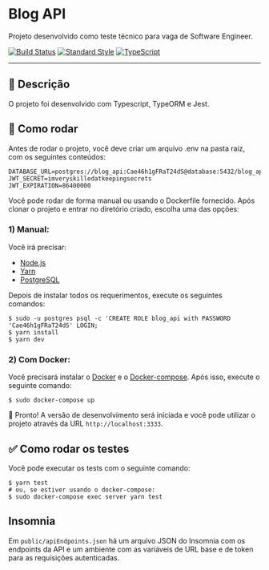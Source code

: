 # Blog API

Projeto desenvolvido como teste técnico para vaga de Software Engineer.

[![Build Status](https://circleci.com/gh/PauloRSF/blog-api.svg?style=svg)](https://circleci.com/gh/PauloRSF/blog-api)
[![Standard Style](https://img.shields.io/badge/code_style-standard-brightgreen.svg)](https://standardjs.com)
[![TypeScript](https://badgen.net/badge/-/TypeScript?icon=typescript&label&labelColor=blue&color=555555)](https://www.typescriptlang.org/)

***

## :memo: Descrição

O projeto foi desenvolvido com Typescript, TypeORM e Jest.

## :rocket: Como rodar

Antes de rodar o projeto, você deve criar um arquivo .env na pasta raiz, com os seguintes conteúdos:
```
DATABASE_URL=postgres://blog_api:Cae46h1gFRaT24dS@database:5432/blog_api_db
JWT_SECRET=imveryskilledatkeepingsecrets
JWT_EXPIRATION=86400000
```

Você pode rodar de forma manual ou usando o Dockerfile fornecido. Após clonar o projeto e entrar no diretório criado, escolha uma das opções:

### 1) Manual:
Você irá precisar:
* [Node.js](https://nodejs.org/en/download/)
* [Yarn](https://yarnpkg.com/getting-started/install)
* [PostgreSQL](https://www.postgresql.org/download/)

Depois de instalar todos os requerimentos, execute os seguintes comandos:
```console
$ sudo -u postgres psql -c 'CREATE ROLE blog_api with PASSWORD 'Cae46h1gFRaT24dS' LOGIN;
$ yarn install
$ yarn dev
```

### 2) Com Docker:
Você precisará instalar o [Docker](https://www.docker.com/get-started) e o [Docker-compose](https://docs.docker.com/compose/gettingstarted/). Após isso, execute o seguinte comando:
```console
$ sudo docker-compose up
```

:tada: Pronto! A versão de desenvolvimento será iniciada e você pode utilizar o projeto através da URL `http://localhost:3333`.

## :white_check_mark: Como rodar os testes
Você pode executar os tests com o seguinte comando:
```console
$ yarn test
# ou, se estiver usando o docker-compose:
$ sudo docker-compose exec server yarn test
```

## Insomnia
Em `public/apiEndpoints.json` há um arquivo JSON do Insomnia com os endpoints da API e um ambiente com as variáveis de URL base e de token para as requisições autenticadas.
